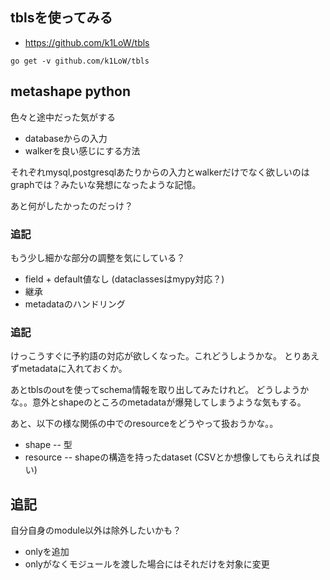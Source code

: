 ## tblsを使ってみる

- https://github.com/k1LoW/tbls

```console
go get -v github.com/k1LoW/tbls
```

## metashape python

色々と途中だった気がする

- databaseからの入力
- walkerを良い感じにする方法

それぞれmysql,postgresqlあたりからの入力とwalkerだけでなく欲しいのはgraphでは？みたいな発想になったような記憶。

あと何がしたかったのだっけ？

### 追記

もう少し細かな部分の調整を気にしている？

- field + default値なし (dataclassesはmypy対応？)
- 継承
- metadataのハンドリング

### 追記

けっこうすぐに予約語の対応が欲しくなった。これどうしようかな。
とりあえずmetadataに入れておくか。

あとtblsのoutを使ってschema情報を取り出してみたけれど。
どうしようかな。。意外とshapeのところのmetadataが爆発してしまうような気もする。

あと、以下の様な関係の中でのresourceをどうやって扱おうかな。。

- shape -- 型
- resource -- shapeの構造を持ったdataset (CSVとか想像してもらえれば良い)

## 追記

自分自身のmodule以外は除外したいかも？

- onlyを追加
- onlyがなくモジュールを渡した場合にはそれだけを対象に変更
